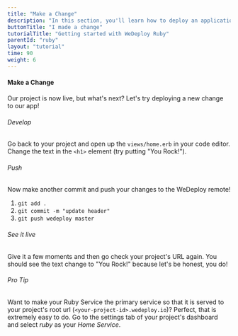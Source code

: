 ```yaml
---
title: "Make a Change"
description: "In this section, you'll learn how to deploy an application using WeDeploy Ruby."
buttonTitle: "I made a change"
tutorialTitle: "Getting started with WeDeploy Ruby"
parentId: "ruby"
layout: "tutorial"
time: 90
weight: 6
---
```


#### Make a Change

Our project is now live, but what's next? Let's try deploying a new change to our app!

###### Develop

Go back to your project and open up the `views/home.erb` in your code editor. Change the text in the `<h1>` element (try putting "You Rock!").

###### Push

Now make another commit and push your changes to the WeDeploy remote!

1. `git add .`
2. `git commit -m "update header"`
3. `git push wedeploy master`

###### See it live

Give it a few moments and then go check your project's URL again. You should see the text change to "You Rock!" because let's be honest, you do!

<aside>

###### <span class="icon-16-star"></span> Pro Tip

Want to make your Ruby Service the primary service so that it is served to your project's root url (`<your-project-id>.wedeploy.io`)? Perfect, that is extremely easy to do. Go to the settings tab of your project's dashboard and select _ruby_ as your _Home Service_.

</aside>
